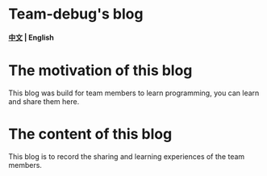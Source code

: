 # Team-debug's blog

**[中文](/README.md) | English**

# The motivation of this blog

This blog was build for team members to learn programming, you can learn and share them here.

# The content of this blog

This blog is to record the sharing and learning experiences of the team members.

